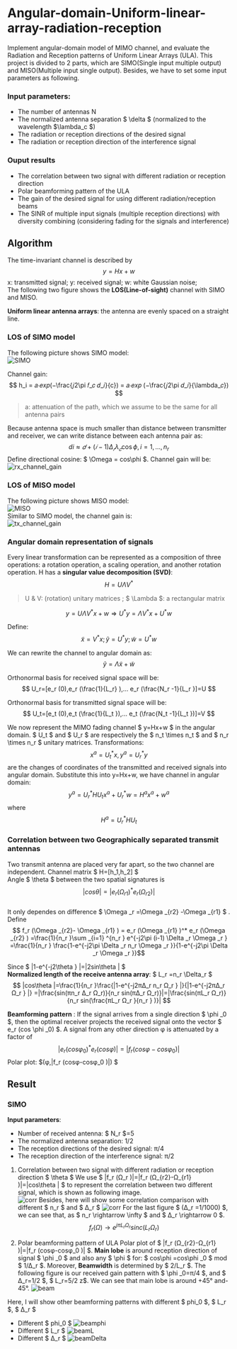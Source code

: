 # Angular-domain-Uniform-linear-array-radiation-reception
Implement angular-domain model of MIMO channel, and evaluate the Radiation and Reception patterns of Uniform Linear Arrays (ULA). This project is divided to 2 parts, which are SIMO(Single input multiple output) and MISO(Multiple input single output). Besides, we have to set some input parameters as following.
### Input parameters:
* The number of antennas N
* The normalized antenna separation $ \delta $ (normalized to the wavelength $\lambda_c $)
* The radiation or reception directions of the desired signal
* The radiation or reception direction of the interference signal

### Ouput results
* The correlation between two signal with different radiation or reception direction
* Polar beamforming pattern of the ULA
* The gain of the desired signal for using different radiation/reception beams
* The SINR of multiple input signals (multiple reception directions) with diversity combining (considering fading for the signals and interference)

## Algorithm
The time-invariant channel is described by
$$ y = Hx + w $$
x: transmitted signal; y: received signal; w: white Gaussian noise; </br>
The following two figure shows the **LOS(Line-of-sight)** channel with SIMO and MISO.

**Uniform linear antenna arrays**: the antenna are evenly spaced on a straight line.

### LOS of SIMO model
The following picture shows SIMO model: </br>
![SIMO](https://github.com/ChenBlue/Angular-domain-Uniform-linear-array-radiation-reception/blob/master/FIG/SIMO.JPG) </br>

Channel gain: </br>
$$ h_i = 𝑎∙𝑒𝑥𝑝(−\frac{𝑗2\pi 𝑓_𝑐 𝑑_𝑖}{c}) = 𝑎∙𝑒𝑥𝑝 (−\frac{𝑗2\pi 𝑑_𝑖}{\lambda_𝑐}) $$
> a: attenuation of the path, which we assume to be the same for all antenna pairs </br>

Because antenna space is much smaller than distance between transmitter and receiver, we can write distance between each antenna pair as:
$$ di\approx 𝑑+(𝑖 − 1)\Delta _𝑟 \lambda _𝑐 \cos \phi , i = 1, ... , n_r $$
Define directional cosine: $ \Omega = cos\phi $. Channel gain will be: </br>
![rx_channel_gain](https://github.com/ChenBlue/Angular-domain-Uniform-linear-array-radiation-reception/blob/master/FIG/rx_channel.JPG)

### LOS of MISO model
The following picture shows MISO model: </br>
![MISO](https://github.com/ChenBlue/Angular-domain-Uniform-linear-array-radiation-reception/blob/master/FIG/MISO.JPG) </br>
Similar to SIMO model, the channel gain is: </br>
![tx_channel_gain](https://github.com/ChenBlue/Angular-domain-Uniform-linear-array-radiation-reception/blob/master/FIG/tx_channel.JPG)

### Angular domain representation of signals
Every linear transformation can be represented as a composition of three operations: a rotation operation, a scaling operation, and another rotation operation. H has a **singular value decomposition (SVD)**:
$$ H=U\Lambda V^* $$
> U & V: (rotation) unitary matrices ; $ \Lambda $: a rectangular matrix

$$ y=U\Lambda V^* x+w⇒U^* y=\Lambda V^* x+U^* w $$

Define: </br>
$$ \tilde{x}=V^* x ; \tilde{y}=U^* y; \tilde{w}=U^* w $$

We can rewrite the channel to angular domain as: </br>
$$ \tilde{y}=\Lambda \tilde{x}+\tilde{w} $$

Orthonormal basis for received signal space will be:
$$ U_r=[e_r (0),e_r (\frac{1}{L_r} ),… e_r (\frac{N_r -1}{L_r }]=U $$

Orthonormal basis for transmitted signal space will be:
$$ U_t=[e_t (0),e_t (\frac{1}{L_t }),… e_t (\frac{N_t -1}{L_t })]=V $$

We now represent the MIMO fading channel $ y=Hx+w $ in the angular domain. $ U_t $ and $ U_r $ are respectively the $ n_t \times n_t $ and $ n_r \times n_r $ unitary matrices. Transformations: 
$$ x^a = U_t^* x,  y^a = U_r ^* y $$
are the changes of coordinates of the transmitted and received signals into angular domain. Substitute this into y=Hx+w, we have channel in angular domain:
$$ y^a =U_r ^* HU_t x^a +U_r^* w=H^a x^a +w^a $$
where
$$ H^a = U_r ^* HU_t $$

### Correlation between two Geographically separated transmit antennas
Two transmit antenna are placed very far apart, so the two channel are independent. Channel matrix $ H=[h_1,h_2] $ </br>
Angle $ \theta $ between the two spatial signatures is 
$$ |cosθ|=|e_r (\Omega _{r1} )^* e_r (\Omega _{r2})| $$ </br>
It only dependes on difference $ \Omega _r =\Omega _{r2} -\Omega _{r1} $ . Define </br>
$$ f_r (\Omega _{r2}- \Omega _{r1} ) = e_r (\Omega _{r1} )^* e_r (\Omega _{r2} ) =\frac{1}{n_r }\sum _{i=1} ^{n_r } e^{-j2\pi (i-1) \Delta _r \Omega _r } =\frac{1}{n_r } \frac{1-e^{-j2\pi \Delta _r n_r \Omega _r }}{1-e^{-j2\pi \Delta _r \Omega _r }}$$

Since $ |1-e^{-j2\theta } |=|2sin\theta | $ </br>
**Normalized length of the receive antenna array**: $ L_r =n_r \Delta_r $
$$ |cos\theta |=\frac{1}{n_r }\frac{|1-e^{-j2π∆_r n_r Ω_r } |}{|1-e^{-j2π∆_r Ω_r } |} =|\frac{sin⁡(πn_r ∆_r Ω_r)}{n_r sin⁡(π∆_r Ω_r)}|=|\frac{sin⁡(πL_r Ω_r)}{n_r sin⁡(\frac{πL_r Ω_r }{n_r } )}| $$

**Beamforming pattern** : If the signal arrives from a single direction $ \phi _0 $, then the optimal receiver projects the received signal onto the vector $ e_r (cos \phi _0) $. A signal from any other direction φ is attenuated by a factor of
$$ |e_r (cosφ_0 )^* e_r (cosφ)|=|f_r (cosφ-cosφ_0 )| $$
Polar plot: $(φ,|f_r (cosφ-cosφ_0 )|) $

## Result
### SIMO
**Input parameters**:
*	Number of received antenna: $ N_r $=5
*	The normalized antenna separation: 1/2
*	The reception directions of the desired signal: π/4
*	The reception direction of the interference signal: π/2

1. Correlation between two signal with different radiation or reception direction $ \theta $
We use $ |f_r (Ω_r )|=|f_r (Ω_{r2}-Ω_{r1} )|=|cos\theta | $ to represent the correlation between two different signal, which is shown as following image. </br>
![corr](https://github.com/ChenBlue/Angular-domain-Uniform-linear-array-radiation-reception/blob/master/FIG/beam_SIMO.jpg)
Besides, here will show some correlation comparison with different $ n_r $ and $ ∆_r $
![corr](https://github.com/ChenBlue/Angular-domain-Uniform-linear-array-radiation-reception/blob/master/FIG/corr_dif.JPG)
For the last figure $ (∆_r =1/1000) $, we can see that, as $ n_r \rightarrow \infty $ and $ ∆_r \rightarrow 0 $.
$$ f_r (Ω)\rightarrow e^{jπL_r Ω_r } sinc(L_r Ω_r) $$

2. Polar beamforming pattern of ULA
Polar plot of $ |f_r (Ω_{r2}-Ω_{r1} )|=|f_r (cosφ-cosφ_0 )| $. **Main lobe** is around reception direction of signal $ \phi _0 $ and also any $ \phi $ for: $ cos\phi =cos\phi _0 $ mod $ 1/∆_r $. Moreover, **Beamwidth** is determined by $ 2/L_r $. The following figure is our received gain pattern with $ \phi _0=π/4 $, and $ ∆_r=1/2 $, $ L_r=5/2 z$. We can see that main lobe is around +45° and-45°.
![beam](https://github.com/ChenBlue/Angular-domain-Uniform-linear-array-radiation-reception/blob/master/FIG/beam_SIMO.jpg)

Here, I will show other beamforming patterns with different $ phi_0 $, $ L_r $, $ ∆_r $
* Different $ phi_0 $
![beamphi](https://github.com/ChenBlue/Angular-domain-Uniform-linear-array-radiation-reception/blob/master/FIG/beam_phi.JPG)
*	Different $ L_r $
![beamL](https://github.com/ChenBlue/Angular-domain-Uniform-linear-array-radiation-reception/blob/master/FIG/beam_L.JPG)
* Different $ ∆_r $
![beamDelta](https://github.com/ChenBlue/Angular-domain-Uniform-linear-array-radiation-reception/blob/master/FIG/beam_delta.JPG)



